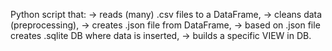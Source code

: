 Python script that:
-> reads (many) .csv files to a DataFrame, 
-> cleans data (preprocessing),
-> creates .json file from DataFrame,
-> based on .json file creates .sqlite DB where data is inserted,
-> builds a specific VIEW in DB.
